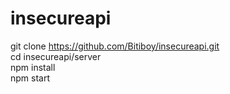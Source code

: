 # insecureapi
git clone https://github.com/Bitiboy/insecureapi.git<br/>
cd insecureapi/server  
npm install  
npm start  
